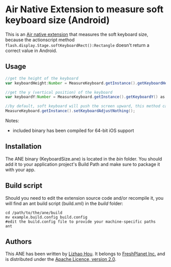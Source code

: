 Air Native Extension to measure soft keyboard size (Android)
======================================

This is an [Air native extension](http://www.adobe.com/devnet/air/native-extensions-for-air.html) that measures the soft keyboard size, because the actionscript method `flash.display.Stage.softKeyboardRect():Rectangle` doesn't return a correct value in Android.

Usage
-----

```actionscript
//get the height of the keyboard
var keyboardHeight:Number = MeasureKeyboard.getInstance().getKeyboardHeight() as Number;

//get the y (vertical position) of the keyboard
var keyboardY:Number = MeasureKeyboard.getInstance().getKeyboardY() as Number;

//by default, soft keyboard will push the screen upward, this method can disable it.
MeasureKeyboard.getInstance().setKeyboardAdjustNothing();
```

Notes:
* included binary has been compiled for 64-bit iOS support

Installation
-----

The ANE binary (KeyboardSize.ane) is located in the *bin* folder. You should add it to your application project's Build Path and make sure to package it with your app.

Build script
------

Should you need to edit the extension source code and/or recompile it, you will find an ant build script (build.xml) in the *build* folder:

    cd /path/to/the/ane/build
    mv example.build.config build.config
    #edit the build.config file to provide your machine-specific paths
    ant

Authors
------

This ANE has been written by [Lizhao Hou](https://github.com/lizhaofreshplanet). It belongs to [FreshPlanet Inc.](http://freshplanet.com) and is distributed under the [Apache Licence, version 2.0](http://www.apache.org/licenses/LICENSE-2.0).
